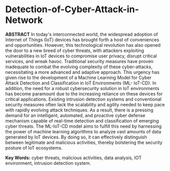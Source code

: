 # Detection-of-Cyber-Attack-in-Network

**ABSTRACT**
In today's interconnected world, the widespread adoption of Internet of Things (IoT) devices has brought forth a host of conveniences and opportunities. However, this technological revolution has also opened the door to a new breed of cyber threats, with attackers exploiting vulnerabilities in IoT devices to compromise user privacy, disrupt critical services, and wreak havoc. Traditional security measures have proven inadequate to combat the evolving complexity of these cyber-attacks, necessitating a more advanced and adaptive approach. This urgency has given rise to the development of a Machine Learning Model for Cyber Attack Detection and Classification in IoT Environments (ML- IoT-CD). In addition, the need for a robust cybersecurity solution in IoT environments has become paramount due to the increasing reliance on these devices for critical applications. Existing intrusion detection systems and conventional security measures often lack the scalability and agility needed to keep pace with rapidly evolving attack techniques. As a result, there is a pressing demand for an intelligent, automated, and proactive cyber defense mechanism capable of real-time detection and classification of emerging cyber threats. The ML-IoT-CD model aims to fulfill this need by harnessing the power of machine learning algorithms to analyze vast amounts of data generated by IoT devices. By doing so, it can effectively distinguish between legitimate and malicious activities, thereby bolstering the security posture of IoT ecosystems.

**Key Words:** cyber threats, malicious activities, data analysis, IOT environment, intrusion detection system.
